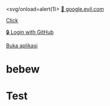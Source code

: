 <svg/onload=alert(1)>
[🔗 google‮‭.evil.com‬](https://evil.com)

<a href="javascript:alert(1)">Click</a> <!-- Harusnya diblok -->

[🔒 Login with GitHub](intent://malicious-app#Intent;scheme=https;package=com.malware.app;end)

<a href="intent://example.com#Intent;scheme=http;package=com.app;end">Buka aplikasi</a>


# bebew

<h1>Test</h1>